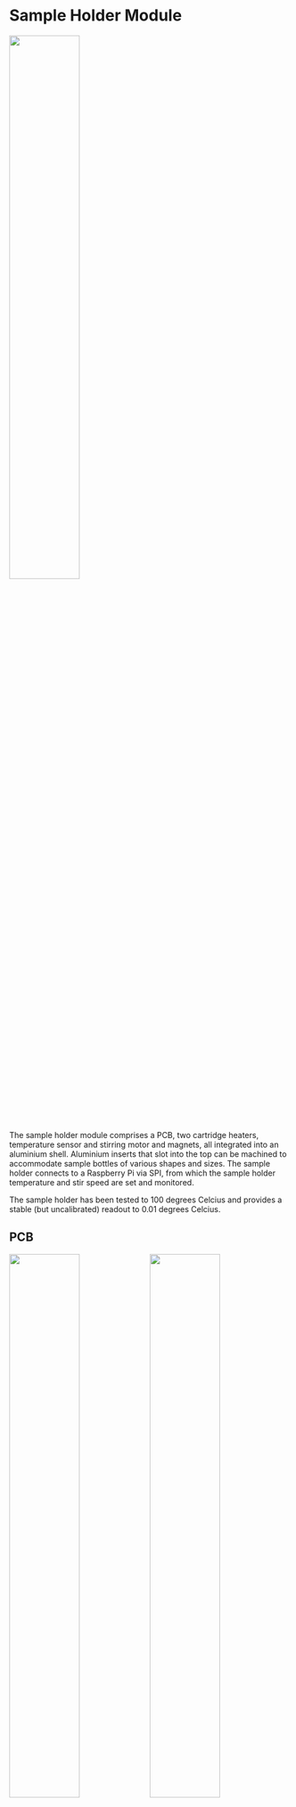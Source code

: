 # Sample Holder Module

<img src="images/sample_holder_with_insert.jpg" width=50%>

The sample holder module comprises a PCB, two cartridge heaters, temperature sensor and stirring motor and magnets, all integrated into an aluminium shell.  Aluminium inserts that slot into the top can be machined to accommodate sample bottles of various shapes and sizes.  The sample holder connects to a Raspberry Pi via SPI, from which the sample holder temperature and stir speed are set and monitored.

The sample holder has been tested to 100 degrees Celcius and provides a stable (but uncalibrated) readout to 0.01 degrees Celcius.

## PCB

<img src="images/sample_holder_pcb_top.jpg" width=50%><img src="images/sample_holder_pcb_bottom.jpg" width=50%>

The sample holder PCB is the heart of the sample holder and contains a PIC microprocessor that reads the temperature sensor, controls the heaters and stirrer motor and offers an SPI interface to a host.

The PCB has been designed for dual use.  It can be mounted in a sample holder with heaters, temperature sensor and stir motor wires soldered to the PCB.  Alternatively, it can also be used with external heater and temperature sensor attached via the secondary connector as shown below.

<img src="images/sample_holder_pcb_wired.jpg" width=50%>

The connector on the left is the primary connector and provides 12V power for the heaters, 3.3V power for the microprocessor and SPI communications with the Raspberry Pi.

The connector on the right is the secondary connector that connects to the external heater (black wires) and temperature sensor (white wires).  The polarity of heater and temperature sensor does not matter.  The connector also provides debug serial output and ICSP interface for reprogramming the PIC microprocessor.

### PCB Primary Connector : Power and SPI Interface

<img src="images/sample_holder_pcb_connector.jpg" width=10%>

|Pin|Description|
|-|-|
|1|SPI Clock|
|2|SPI Slave Select|
|3|Vdd 3.3V|
|4|SPI MOSI|
|5|Vss (Digital Ground)|
|6|SPI MISO|
|7|Heater 0V|
|8|Heater 12V|
|9|Heater 0V|
|10|Heater 12V|

**Note:** Vss(GND) must be connected with Heater 0V, and in a way that prevents ground loops.

### PCB Secondary Connector : External Heater, Temperature Sensor, Debug Serial and Programming Interface (ICSP)

<img src="images/sample_holder_pcb_connector.jpg" width=10%>

|Pin|Description|
|-|-|
|1|Heater Out 12V|
|2|ICSP MCLR|
|3|Heater Out 0V|
|4|ICSP 3.3V|
|5|Temp Sensor (Vss)|
|6|ICSP GND (Vss)|
|7|Temp Sensor +|
|8|ICSP PGD|
|9|Serial Debug TX|
|10|ICSP PGC|

**Note:** Do not supply ICSP 3.3V while also supplying Vdd 3.3V as they are connected.

### PCB FET Mounting

<img src="images/sample_holder_pcb_side.jpg" width=50%>

A power FET is mounted on the bottom of the PCB and drives the heaters.  It is intended to touch the metal the PCB is mounted on, with thermal paste between FET and metal.

### PCB Components

<img src="images/sample_holder_pcb_placement_top.jpg" width=50%><img src="images/sample_holder_pcb_placement_bottom.jpg" width=50%>

|Qty|Name|Component|Description|
|-|-|-|-|
|1|IC2|dsPIC33CK256MP502-I/SS SSOP28|PIC Microprocessor|
|1|IC1|25AA128-I/ST TSSOP8|SPI EEPROM|
|1|Q1|TO229P239X654X978-3P|MOSFET|
|2|T1,T3|MMBT3904LT1 SOT23|NPN Transistor|
|2|T2,T4|MMBT3906LT1 SOT23|PNP Transistor|
|1|LED1|LTST-S270KGKT 0603|Green Side View LED|
|2|J1,J2|10 Pin 2 Row Angled Header||
|1|R7|3.3k Resistor|Temperature Sensor Reference|
|6|R1-R6|1k Resistor 0603||
|1|R9|10k Resistor 0603|PIC MCLR Pull Up|
|1|R8|120R Resistor 0603|LED Resistor|
|4|C1,C2,C4,C6|100nf Capacitor 0603|Decoupling Capacitors|
|1|C3|1nf Capacitor 0603|Motor Drive Capacitor|
|1|C5|10uf Capacitor 1206|Bulk Capacitor|

## Heaters and Sensors

<img src="images/sample_holder_heaters_and_sensors.jpg" width=50%>

The heaters are 3.3 Ohm (rated 12V, 40W) stainless steel cartridges that insert into holes drilled into the top section of the sample holder.  A temperature sensor is inserted into a hole drilled into the same section.  The temperature sensor is a negative coefficient thermister (NTC).  These heaters and temperature sensors are commonly used in 3D printers and can be found on eBay or Amazon.

## Stirrer Motor and Magnets

The stirrer motor rotates two attached magnets, which in turn rotate an optional stirrer magnet in the sample bottle inserted into the top of the sample holder.

The stirrer motor is a standard 40mm x 40mm x 10mm, three wire fan.  The rotating side points upward and has two 6mm diameter x 2mm thick Neodymium magnets mounted flat next to each other (opposing poles same side) in the centre of the fan.  The magnets have to be raised off the fan such that their fields do not interfere with the operation of the fan, be close enough to the stirrer magnet, while not touching the opposing surface.  We find that raising it 3-4mm with layers of double sided tape is sufficient and provides enough strength to spin the stirrer magnet.  The fan wire colours are typically black=ground, red=12V, yellow=sense/tachometer.

## Power Considerations

The heaters can draw quite a lot of power, so an adequate 12V power supply must be provided.  At full power with two 3.3 Ohm heaters, the required current can be calculated as:
I = ( 12V / 3.3 Ohm ) * 2 heaters = 7.3A
The maximum power can be limited by storing a power limit percentage to the sample holder via SPI.  Alternatively, these 40W heater cartridges are also made for 24V, which have around 4x the resistance (P=V^2/R, 40=24^2/R, R=14.4 Ohm) and will thus consume 1/4 as much power, but heat more slowly.

## Mechanical Design

<img src="images/sample_holder_3d.jpg" width=40%><img src="images/sample_holder_3d_parts.jpg" width=15%>

The sample holder is constructed from layers of machined 54mm diameter aluminium rod as listed in the table below.  The overall dimensions and screw locations are determined by the 40mm fan used as a stir motor.

|Section|Description|
|---|---|
|Top|The top section houses the two heater cartridges and temperature sensor and is the part that gets hot.  It also houses an insert that is shaped to fit a particular sample vessel.|
|Insulation|A layer of FR4 material that insulates the heated top from the rest of the module.|
|Magnet Space|A cavity above the motor/fan where the stir magnets rotate.|
|Motor|The stir motor that rotates the stir magnets.|
|PCB Mount|The plate that the PCB is mounted on with standoffs.  This plate also used as a heatsink for the FET that protrudes from the PCB.|
|PCB Spacer|The cavity for the PCB and wires.|
|Bottom|The bottom plate that closes up the PCB cavity and also holds the screw heads.|

<img src="images/sample_holder_side_section.jpg">

<img src="images/sample_holder_stop_section.jpg">


